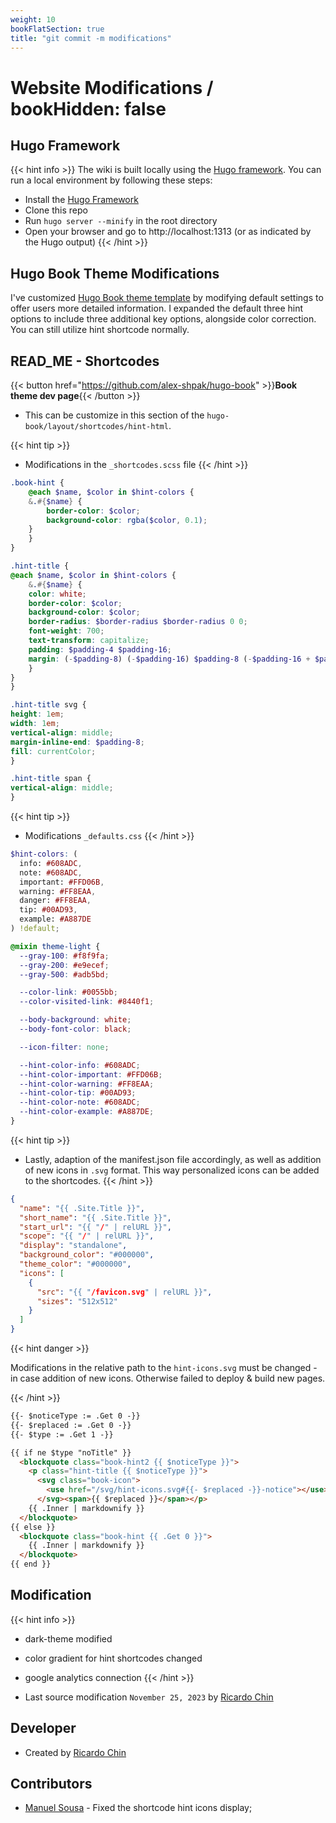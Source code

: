 ```yaml
---
weight: 10
bookFlatSection: true
title: "git commit -m modifications"
---
```


# **Website Modifications / bookHidden: false**

## Hugo Framework

{{< hint info >}}
The wiki is built locally using the [Hugo framework](https://gohugo.io/getting-started/installing/). You can run a local environment by following these steps:

- Install the [Hugo Framework](https://gohugo.io/getting-started/installing/)
- Clone this repo
- Run `hugo server --minify` in the root directory
- Open your browser and go to http://localhost:1313 (or as indicated by the Hugo output)
{{< /hint >}}

## Hugo Book Theme Modifications

I've customized [Hugo Book theme template](https://themes.gohugo.io/hugo-book/) by modifying default settings to offer users more detailed information. I expanded the default three hint options to include three additional key options, alongside color correction. You can still utilize hint shortcode normally.

## READ_ME - Shortcodes

{{< button href="https://github.com/alex-shpak/hugo-book" >}}**Book theme dev page**{{< /button >}}

- This can be customize in this section of the `hugo-book/layout/shortcodes/hint-html`.

{{< hint tip >}}
- Modifications in the `_shortcodes.scss` file
{{< /hint >}}

```scss
.book-hint {
    @each $name, $color in $hint-colors {
    &.#{$name} {
        border-color: $color;
        background-color: rgba($color, 0.1);
    }
    }
}

.hint-title {
@each $name, $color in $hint-colors {
    &.#{$name} {
    color: white;
    border-color: $color;
    background-color: $color;
    border-radius: $border-radius $border-radius 0 0;
    font-weight: 700;
    text-transform: capitalize;
    padding: $padding-4 $padding-16;
    margin: (-$padding-8) (-$padding-16) $padding-8 (-$padding-16 + $padding-4);
    }
}
}

.hint-title svg {
height: 1em;
width: 1em;
vertical-align: middle;
margin-inline-end: $padding-8;
fill: currentColor;
}

.hint-title span {
vertical-align: middle;
}
```


{{< hint tip >}}
- Modifications `_defaults.css` 
{{< /hint >}}


```scss
$hint-colors: (
  info: #608ADC, 
  note: #608ADC,
  important: #FFD06B,
  warning: #FF8EAA,
  danger: #FF8EAA, 
  tip: #00AD93,
  example: #A887DE
) !default;

@mixin theme-light {
  --gray-100: #f8f9fa;
  --gray-200: #e9ecef;
  --gray-500: #adb5bd;

  --color-link: #0055bb;
  --color-visited-link: #8440f1;

  --body-background: white;
  --body-font-color: black;

  --icon-filter: none;

  --hint-color-info: #608ADC;
  --hint-color-important: #FFD06B;
  --hint-color-warning: #FF8EAA;
  --hint-color-tip: #00AD93;
  --hint-color-note: #608ADC;
  --hint-color-example: #A887DE;
}
```

{{< hint tip >}}
- Lastly, adaption of the manifest.json file accordingly, as well as addition of new icons in `.svg` format. This way personalized icons can be added to the shortcodes.
{{< /hint >}}

```json
{
  "name": "{{ .Site.Title }}",
  "short_name": "{{ .Site.Title }}",
  "start_url": "{{ "/" | relURL }}",
  "scope": "{{ "/" | relURL }}",
  "display": "standalone",
  "background_color": "#000000",
  "theme_color": "#000000",
  "icons": [
    {
      "src": "{{ "/favicon.svg" | relURL }}",
      "sizes": "512x512"
    }
  ]
}
```

{{< hint danger >}}

Modifications in the relative path to the `hint-icons.svg` must be changed - in case addition of new icons. Otherwise failed to deploy & build new pages.

{{< /hint >}}

```html
{{- $noticeType := .Get 0 -}}
{{- $replaced := .Get 0 -}}
{{- $type := .Get 1 -}}

{{ if ne $type "noTitle" }}
  <blockquote class="book-hint2 {{ $noticeType }}">
    <p class="hint-title {{ $noticeType }}">
      <svg class="book-icon">
        <use href="/svg/hint-icons.svg#{{- $replaced -}}-notice"></use>
      </svg><span>{{ $replaced }}</span></p>
    {{ .Inner | markdownify }}
  </blockquote>
{{ else }}
  <blockquote class="book-hint {{ .Get 0 }}">
    {{ .Inner | markdownify }}
  </blockquote>
{{ end }}
```

## Modification

{{< hint info >}}
- dark-theme modified
- color gradient for hint shortcodes changed
- google analytics connection
{{< /hint >}}

- Last source modification `November 25, 2023` by [Ricardo Chin](https://github.com/roaked)

## Developer

- Created by [Ricardo Chin](https://github.com/roaked) 

## Contributors

- [Manuel Sousa](https://github.com/manuelvsousa) - Fixed the shortcode hint icons display;

